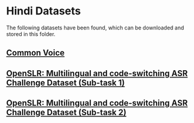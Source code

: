 # Hindi Datasets
The following datasets have been found, which can be downloaded and stored in this folder.

## [Common Voice](https://commonvoice.mozilla.org/en/datasets)

## [OpenSLR: Multilingual and code-switching ASR Challenge Dataset (Sub-task 1)](http://www.openslr.org/103/)

## [OpenSLR: Multilingual and code-switching ASR Challenge Dataset (Sub-task 2)](http://www.openslr.org/104/)

